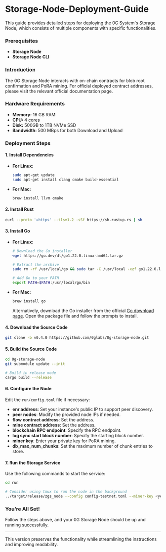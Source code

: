 # Storage-Node-Deployment-Guide
This guide provides detailed steps for deploying the 0G System's Storage Node, which consists of multiple components with specific functionalities.

### **Prerequisites**

- **Storage Node**
- **Storage Node CLI**

### **Introduction**
The 0G Storage Node interacts with on-chain contracts for blob root confirmation and PoRA mining. For official deployed contract addresses, please visit the relevant official documentation page.

### **Hardware Requirements**
- **Memory:** 16 GB RAM
- **CPU:** 4 cores
- **Disk:** 500GB to 1TB NVMe SSD
- **Bandwidth:** 500 MBps for both Download and Upload

### **Deployment Steps**

#### **1. Install Dependencies**

- **For Linux:**
    ```bash
    sudo apt-get update
    sudo apt-get install clang cmake build-essential
    ```

- **For Mac:**
    ```bash
    brew install llvm cmake
    ```

#### **2. Install Rust**
   ```bash
   curl --proto '=https' --tlsv1.2 -sSf https://sh.rustup.rs | sh
   ```

#### **3. Install Go**

- **For Linux:**
    ```bash
    # Download the Go installer
    wget https://go.dev/dl/go1.22.0.linux-amd64.tar.gz

    # Extract the archive
    sudo rm -rf /usr/local/go && sudo tar -C /usr/local -xzf go1.22.0.linux-amd64.tar.gz

    # Add Go to your PATH
    export PATH=$PATH:/usr/local/go/bin
    ```

- **For Mac:**
    ```bash
    brew install go
    ```
   Alternatively, download the Go installer from the official [Go download page](https://go.dev/dl/). Open the package file and follow the prompts to install.

#### **4. Download the Source Code**
   ```bash
   git clone -b v0.4.0 https://github.com/0glabs/0g-storage-node.git
   ```

#### **5. Build the Source Code**
   ```bash
   cd 0g-storage-node
   git submodule update --init

   # Build in release mode
   cargo build --release
   ```

#### **6. Configure the Node**

Edit the `run/config.toml` file if necessary:
- **enr address**: Set your instance's public IP to support peer discovery.
- **peer nodes**: Modify the provided node IPs if needed.
- **flow contract address**: Set the address.
- **mine contract address**: Set the address.
- **blockchain RPC endpoint**: Specify the RPC endpoint.
- **log sync start block number**: Specify the starting block number.
- **miner key**: Enter your private key for PoRA mining.
- **db_max_num_chunks**: Set the maximum number of chunk entries to store.

#### **7. Run the Storage Service**

Use the following commands to start the service:

```bash
cd run

# Consider using tmux to run the node in the background
../target/release/zgs_node --config config-testnet.toml --miner-key <your_private_key> --blockchain-rpc-endpoint <blockchain_rpc> --db-max-num-chunks <max_chunk_num>
```

### **You’re All Set!**

Follow the steps above, and your 0G Storage Node should be up and running successfully.

--- 

This version preserves the functionality while streamlining the instructions and improving readability.
